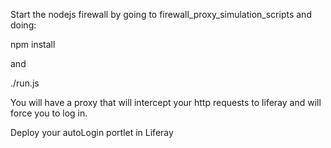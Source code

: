 Start the nodejs firewall by going to firewall_proxy_simulation_scripts and doing:



npm install

and 

./run.js



You will have a proxy that will intercept your http requests to liferay and will force you to log in.


Deploy your autoLogin portlet in Liferay
